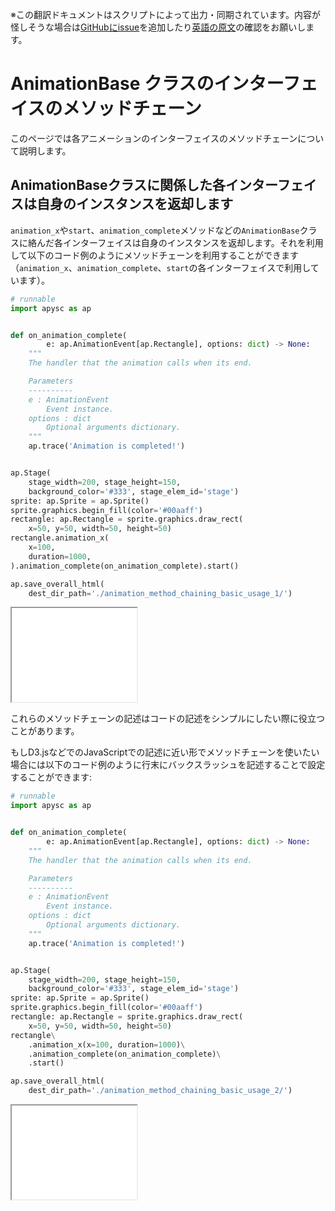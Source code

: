 <span class="inconspicuous-txt">※この翻訳ドキュメントはスクリプトによって出力・同期されています。内容が怪しそうな場合は<a href="https://github.com/simon-ritchie/apysc/issues" target="_blank">GitHubにissue</a>を追加したり[英語の原文](animation_method_chaining.md)の確認をお願いします。</span>

# AnimationBase クラスのインターフェイスのメソッドチェーン

このページでは各アニメーションのインターフェイスのメソッドチェーンについて説明します。

## AnimationBaseクラスに関係した各インターフェイスは自身のインスタンスを返却します

`animation_x`や`start`、`animation_complete`メソッドなどの`AnimationBase`クラスに絡んだ各インターフェイスは自身のインスタンスを返却します。それを利用して以下のコード例のようにメソッドチェーンを利用することができます（`animation_x`、`animation_complete`、`start`の各インターフェイスで利用しています）。

```py
# runnable
import apysc as ap


def on_animation_complete(
        e: ap.AnimationEvent[ap.Rectangle], options: dict) -> None:
    """
    The handler that the animation calls when its end.

    Parameters
    ----------
    e : AnimationEvent
        Event instance.
    options : dict
        Optional arguments dictionary.
    """
    ap.trace('Animation is completed!')


ap.Stage(
    stage_width=200, stage_height=150,
    background_color='#333', stage_elem_id='stage')
sprite: ap.Sprite = ap.Sprite()
sprite.graphics.begin_fill(color='#00aaff')
rectangle: ap.Rectangle = sprite.graphics.draw_rect(
    x=50, y=50, width=50, height=50)
rectangle.animation_x(
    x=100,
    duration=1000,
).animation_complete(on_animation_complete).start()

ap.save_overall_html(
    dest_dir_path='./animation_method_chaining_basic_usage_1/')
```

<iframe src="static/animation_method_chaining_basic_usage_1/index.html" width="200" height=150></iframe>

これらのメソッドチェーンの記述はコードの記述をシンプルにしたい際に役立つことがあります。

もしD3.jsなどでのJavaScriptでの記述に近い形でメソッドチェーンを使いたい場合には以下のコード例のように行末にバックスラッシュを記述することで設定することができます:

```py
# runnable
import apysc as ap


def on_animation_complete(
        e: ap.AnimationEvent[ap.Rectangle], options: dict) -> None:
    """
    The handler that the animation calls when its end.

    Parameters
    ----------
    e : AnimationEvent
        Event instance.
    options : dict
        Optional arguments dictionary.
    """
    ap.trace('Animation is completed!')


ap.Stage(
    stage_width=200, stage_height=150,
    background_color='#333', stage_elem_id='stage')
sprite: ap.Sprite = ap.Sprite()
sprite.graphics.begin_fill(color='#00aaff')
rectangle: ap.Rectangle = sprite.graphics.draw_rect(
    x=50, y=50, width=50, height=50)
rectangle\
    .animation_x(x=100, duration=1000)\
    .animation_complete(on_animation_complete)\
    .start()

ap.save_overall_html(
    dest_dir_path='./animation_method_chaining_basic_usage_2/')
```

<iframe src="static/animation_method_chaining_basic_usage_2/index.html" width="200" height=150></iframe>